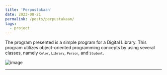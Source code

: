 ```yaml
---
title: 'Perpustakaan'
date: 2023-08-21
permalink: /posts/perpustakaan/
tags:
  - project
---
```


The program presented is a simple program for a Digital Library. This program utilizes object-oriented programming concepts by using several classes, namely <code>`Color`</code>, <code>`Library`</code>, <code>`Person`</code>, and <code>`Student`</code>.

![image](https://github.com/Julius-Ulee/julius-ulee.github.io/assets/61336116/16de92c9-457d-4114-9cf8-998b1ca60cc3)


------
